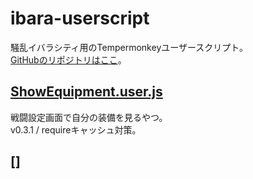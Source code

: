 # ibara-userscript
騒乱イバラシティ用のTempermonkeyユーザースクリプト。  
[GitHubのリポジトリはここ](https://github.com/yayau774/ibara-userscript)。

## [ShowEquipment.user.js](https://yayau774.github.io/ibara-userscript/userscripts/ShowEquipment.user.js)
戦闘設定画面で自分の装備を見るやつ。  
v0.3.1 / requireキャッシュ対策。

## []

